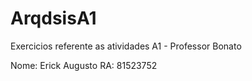 # ArqdsisA1
Exercicios referente as atividades A1 - Professor Bonato

Nome: Erick Augusto 
RA: 81523752
